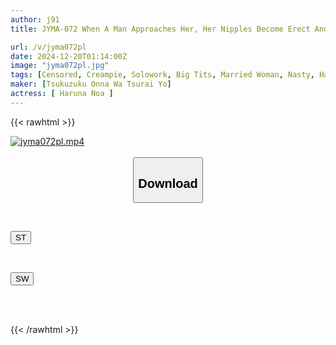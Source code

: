 ```yaml
---
author: j91
title: JYMA-072 When A Man Approaches Her, Her Nipples Become Erect And Her Pussy Gets Wet. A Masochistic Wife With A Voluptuous Body And Divine Breasts Who Can't Refuse. A Submissive Wife Who Cums Over And Over Again When Her Big Breasts And Ass Are Attacked. Aoi Hazuki

url: /v/jyma072pl
date: 2024-12-20T01:14:00Z
image: "jyma072pl.jpg"
tags: [Censored, Creampie, Solowork, Big Tits, Married Woman, Nasty, Hardcore, BBW	]
maker: [Tsukuzuku Onna Wa Tsurai Yo]
actress: [ Haruna Noa ]
---
```



{{< rawhtml >}}

<div class="video" data-videoid="ga2YpoybPafqKVV">
    <a href="javascript:;">
        <img src="/v/jyma072pl/jyma072pl.jpg" width="WIDTH" height="HEIGHT" alt="jyma072pl.mp4" loading="lazy">
    </a>
</div>

<script type="text/javascript" src="https://j91.asia/asset/on-demand-st.js"></script>

<br>
  <link rel="stylesheet" href="https://j91.asia/asset/bs5.css">
  
  <center>
  <button class="btn btn-primary" type="button" data-bs-toggle="collapse" data-bs-target=".multi-collapse" aria-expanded="false" aria-controls="multiCollapseExample1 multiCollapseExample2"><h2>Download</h2></button></center>
</p>
<div class="row">
  <div class="col">
    <div class="collapse multi-collapse" id="multiCollapseExample1">
      <div class="card card-body">
	      	      <br>
<div class="buttons">  
<p><a href="/v/jyma072pl/st.html" target="_blank"><button class="btn-hover color-3"><i class="fa fa-download"></i> ST</button></a></p></div>
    </div>
  </div>
</div>
  <div class="col">
    <div class="collapse multi-collapse" id="multiCollapseExample2">
      <div class="card card-body">
	      <br>
<div class="buttons">
<p><a href="/v/jyma072pl/sw.html" target="_blank"><button class="btn-hover color-2"><i class="fa fa-download"></i> SW</button></a></p></div>
<br><br>
      </div>
    </div>
  </div>
</div>

{{< /rawhtml >}}